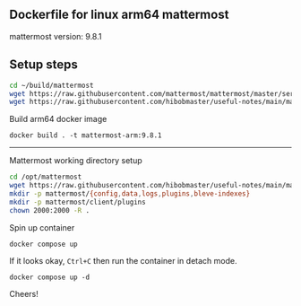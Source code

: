 
## Dockerfile for linux arm64 mattermost
mattermost version: 9.8.1

## Setup steps
```sh
cd ~/build/mattermost
wget https://raw.githubusercontent.com/mattermost/mattermost/master/server/build/entrypoint.sh
wget https://raw.githubusercontent.com/hibobmaster/useful-notes/main/mattermost/Dockerfile
```

Build arm64 docker image
```
docker build . -t mattermost-arm:9.8.1
```

---

Mattermost working directory setup
```bash
cd /opt/mattermost
wget https://raw.githubusercontent.com/hibobmaster/useful-notes/main/mattermost/compose.yaml
mkdir -p mattermost/{config,data,logs,plugins,bleve-indexes}
mkdir -p mattermost/client/plugins
chown 2000:2000 -R .
```

Spin up container
```
docker compose up
```
If it looks okay, `Ctrl+C` then run the container in detach mode.
```
docker compose up -d
```

Cheers!